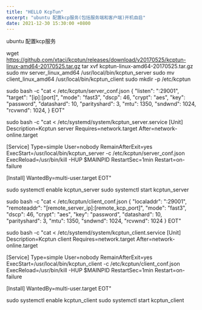 ```yaml
---
title: "HELLO KcpTun"
excerpt: "ubuntu 配置kcp服务(包括服务端和客户端)开机自启"
date: 2021-12-30 15:30:00 +0800
---
```


ubuntu 配置kcp服务

wget https://github.com/xtaci/kcptun/releases/download/v20170525/kcptun-linux-amd64-20170525.tar.gz
tar xvf kcptun-linux-amd64-20170525.tar.gz
sudo mv server_linux_amd64 /usr/local/bin/kcptun_server
sudo mv client_linux_amd64 /usr/local/bin/kcptun_client
sudo mkdir -p /etc/kcptun

sudo bash -c "cat <<EOT > /etc/kcptun/server_conf.json
{
    \"listen\": \":29001\",
    \"target\": \"[ip]:[port]\",
    \"mode\": \"fast3\",
    \"dscp\": 46,
    \"crypt\": \"aes\",
    \"key\": \"password\",
    \"datashard\": 10,
    \"parityshard\": 3,
    \"mtu\": 1350,
    \"sndwnd\": 1024,
    \"rcvwnd\": 1024,
}
EOT"

sudo bash -c "cat <<EOT > /etc/systemd/system/kcptun_server.service
[Unit]
Description=Kcptun server
Requires=network.target
After=network-online.target
    
[Service]
Type=simple
User=nobody
RemainAfterExit=yes
ExecStart=/usr/local/bin/kcptun_server -c /etc/kcptun/server_conf.json
ExecReload=/usr/bin/kill -HUP $MAINPID
RestartSec=1min
Restart=on-failure
    
[Install]
WantedBy=multi-user.target
EOT"

sudo systemctl enable kcptun_server
sudo systemctl start kcptun_server


sudo bash -c "cat <<EOT > /etc/kcptun/client_conf.json
{
    \"localaddr\": \":29001\",
    \"remoteaddr\": \"[remote_server_ip]:[remote_kcp_port]\",
    \"mode\": \"fast3\",
    \"dscp\": 46,
    \"crypt\": \"aes\",
    \"key\": \"password\",
    \"datashard\": 10,
    \"parityshard\": 3,
    \"mtu\": 1350,
    \"sndwnd\": 1024,
    \"rcvwnd\": 1024
}
EOT"

sudo bash -c "cat <<EOT > /etc/systemd/system/kcptun_client.service
[Unit]
Description=Kcptun client
Requires=network.target
After=network-online.target
    
[Service]
Type=simple
User=nobody
RemainAfterExit=yes
ExecStart=/usr/local/bin/kcptun_client -c /etc/kcptun/client_conf.json
ExecReload=/usr/bin/kill -HUP $MAINPID
RestartSec=1min
Restart=on-failure
    
[Install]
WantedBy=multi-user.target
EOT"

sudo systemctl enable kcptun_client
sudo systemctl start kcptun_client
